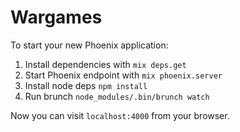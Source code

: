 # Wargames

To start your new Phoenix application:

1. Install dependencies with `mix deps.get`
2. Start Phoenix endpoint with `mix phoenix.server`
3. Install node deps `npm install`
4. Run brunch `node_modules/.bin/brunch watch`

Now you can visit `localhost:4000` from your browser.
